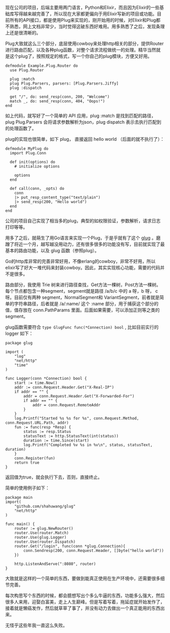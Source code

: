 现在公司的项目，后端主要用两门语言，Python和Elixir，而且因为Elixir的一些基础库写得越来越完善了，所以现在大家都更偏向于用Elixir写新的项目或功能。目前所有的API接口，都是使用Plug来实现的，刚开始用的时候，对Elixir和Plug都不熟悉，网上文档非常少，当时觉得这破东西好难用。用多熟悉了之后，发现条理上还是很清晰的。

Plug大致就这么三个部分，底层使用cowboy来处理http相关的部分，提供Router进行路由匹配，以及各种plug函数，对整个请求流程做统一的处理。精华当然就是这个plug了，按照规定的格式，写一个你自己的plug模块，方便又好用。


```
defmodule Example.Plug.Router do
  use Plug.Router

  plug :match
  plug Plug.Parsers, parsers: [Plug.Parsers.Jiffy]
  plug :dispatch

  get "/", do: send_resp(conn, 200, "Welcome")
  match _, do: send_resp(conn, 404, "Oops!")
end
```

如上代码，就写好了一个简单的 API 应用，plug :match 是找到匹配的路径，plug Plug.Parsers 会将请求参数解析为json，plug dispatch 表示去执行匹配到的处理函数了。

plug的实现也很简单，如下 plug， 直接返回 hello world （后面的就不执行了）：


```
defmodule MyPlug do
  import Plug.Conn

  def init(options) do
    # initialize options

    options
  end

  def call(conn, _opts) do
    conn
    |> put_resp_content_type("text/plain")
    |> send_resp(200, "Hello world")
  end
end
```

公司的项目自己实现了相当多的plug，典型的如权限验证，参数解析，请求日志打印等等。

用多了之后，就萌生了用Go语言来实现一个Plug，于是乎就有了这个 [glug](http://note.youdao.com/) 。磨蹭了将近一个月，越写越没用动力，还有很多很多的功能没有写，目前就实现了最基本的路由功能，以及 glug 函数（参照plug）。

Go的http库非常的完善非常好用，不像erlang的cowboy，非常不好用，所以elixir写了好大一堆代码来封装cowboy。因此，其实实现核心功能，需要的代码并不是很多。

路由部分，我使用 Trie 树来进行路径查找，Get方法一棵树，Post方法一棵树。每个节点都包含一种segment，segment就是路径 /a/b/c 中的 a 呀，b 呀， c 呀。目前仅有两种 segment，NormalSegment和 VariantSegment，前者就是简单的字符串路径，后者就是 /a/:name/ 这个 :name 部分，用于捕获这个部分的值，值存放在 conn.PathParams 里面。后面如果需要，可以添加正则等之类的segment。

glug函数需要符合 `type GlugFunc func(*Connection) bool` , 比如目前实行的 logger 如下：


```
package glug

import (
	"log"
	"net/http"
	"time"
)

func Logger(conn *Connection) bool {
	start := time.Now()
	addr := conn.Request.Header.Get("X-Real-IP")
	if addr == "" {
		addr = conn.Request.Header.Get("X-Forwarded-For")
		if addr == "" {
			addr = conn.Request.RemoteAddr
		}
	}
	log.Printf("Started %s %s for %s", conn.Request.Method, conn.Request.URL.Path, addr)
	fun := func(resp *Resp) {
		status := resp.Status
		statusText := http.StatusText(int(status))
		duration := time.Since(start)
		log.Printf("Completed %v %s in %v\n", status, statusText, duration)
	}
	conn.Register(fun)
	return true
}
```

返回值为true，就会执行下去，否则，直接终止。

简单的使用例子如下：

```
package main
import(
    "github.com/shahuwang/glug"
    "net/http"
)

func main() {
    router := glug.NewRouter()
    router.Use(router.Match)
    router.Use(glug.Logger)
    router.Use(router.Dispatch)
    router.Get("/login", func(conn *glug.Connection){
        conn.Sendresp(200, conn.Request.Header, []byte("hello world"))
    })
    
    http.ListenAndServe(":8080", router)
}
```

大致就是这样的一个简单的东西，要做到能真正使用在生产环境中，还需要很多细节完善。

每次构思写个东西的时候，都会臆想写出个多么牛逼的东西，功能多么强大，然后很多人来用，迎娶白富美，走上人生巅峰。但是写着写着，拖延症就开始发作了，接着就是懒癌发作，然后就草草了事了，并没有动力去做出一个真正能用的东西出来。

无怪乎这些年我一直这么失败。
